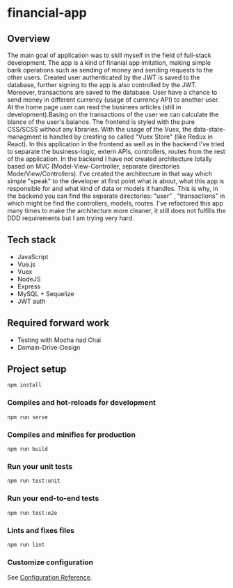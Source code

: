 # financial-app

## Overview

The main goal of application was to skill myself in the field of full-stack development.
The app is a kind of finanial app imitation, making simple bank operations such as sending of money and sending requests
to the other users. Created user authenticated by the JWT is saved to the database, further signing to the app is also controlled by the JWT. Moreover, transactions are saved to the database. User have a chance to send money in different currency (usage of currency API) to another user. At the home page user can read the businees articles (still in development).Basing on the transactions of the user we can calculate the blance of the user's balance. The frontend is styled with the pure CSS/SCSS without any libraries. With the usage of the Vuex, the data-state-managment is handled by creating so called "Vuex Store" (like Redux in React). In this application in the frontend as well as in the backend I've tried to separate the business-logic, extern APIs, controllers, routes from the rest of the application. In the backend I have not created architecture totally based on MVC (Model-View-Controller, separate directories Mode/View/Controllers). I've created the architecture in that way which simple "speak" to the developer at first point what is about, what this app is responsible for and what kind of data or models it handles. This is why, in the backend you can find the separate directories: "user" , "transactions" in which might be find the controllers, models, routes. I've refactored this app many times to make the architecture more cleaner, it still does not fulfills the DDD requirements but I am trying very hard. 


## Tech stack

* JavaScript
* Vue.js
* Vuex
* NodeJS
* Express
* MySQL + Sequelize
* JWT auth


## Required forward work

* Testing with Mocha nad Chai
* Domain-Drive-Design

## Project setup
```
npm install
```

### Compiles and hot-reloads for development
```
npm run serve
```

### Compiles and minifies for production
```
npm run build
```

### Run your unit tests
```
npm run test:unit
```

### Run your end-to-end tests
```
npm run test:e2e
```

### Lints and fixes files
```
npm run lint
```

### Customize configuration
See [Configuration Reference](https://cli.vuejs.org/config/).
